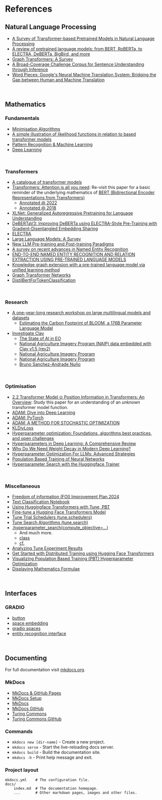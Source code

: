 
# References

## Natural Language Processing

* [A Survey of Transformer-based Pretrained Models in Natural Language Processing](https://arxiv.org/abs/2108.05542)
* [A review of pretrained language models: from BERT, RoBERTa, to ELECTRA, DeBERTa, BigBird, and more](https://tungmphung.com/a-review-of-pre-trained-language-models-from-bert-roberta-to-electra-deberta-bigbird-and-more/)
* [Graph Transformers: A Survey](https://arxiv.org/abs/2407.09777)
* [A Broad-Coverage Challenge Corpus for Sentence Understanding through Inference](https://arxiv.org/abs/1704.05426)
* [Word Pieces: Google's Neural Machine Translation System: Bridging the Gap between Human and Machine Translation](https://arxiv.org/abs/1609.08144)

<br>

## Mathematics

### Fundamentals

* [Minimisation Algorithms](https://era.ed.ac.uk/handle/1842/4109)
* [A simple illustration of likelihood functions in relation to based transformer models](https://etc.cuit.columbia.edu/news/basics-language-modeling-transformers-gpt)
* [Pattern Recognition & Machine Learning](https://www.microsoft.com/en-us/research/uploads/prod/2006/01/Bishop-Pattern-Recognition-and-Machine-Learning-2006.pdf)
* [Deep Learning](https://www.bishopbook.com)

<br>

### Transformers
* [A catalogue of transformer models](https://arxiv.org/html/2302.07730v4)
* [Transformers: Attention is all you need](https://arxiv.org/abs/1706.03762): Re-visit this paper for a basic reminder of the underlying mathematics of [BERT (Bidirectional Encoder Representations from Transformers)](https://arxiv.org/abs/1810.04805)
  * [Annotated @ 2022](https://nlp.seas.harvard.edu/annotated-transformer/)
  * [Annotated @ 2018](https://nlp.seas.harvard.edu/2018/04/03/attention.html)
* [XLNet: Generalized Autoregressive Pretraining for Language Understanding](https://arxiv.org/abs/1906.08237)
* [DeBERTaV3: Improving DeBERTa using ELECTRA-Style Pre-Training with Gradient-Disentangled Embedding Sharing](https://arxiv.org/abs/2111.09543)
* [ELECTRA](https://research.google/blog/more-efficient-nlp-model-pre-training-with-electra/)
* [Large Language Models: A Survey](https://arxiv.org/pdf/2402.06196v1)
* [New LLM Pre-training and Post-training Paradigms](https://magazine.sebastianraschka.com/p/new-llm-pre-training-and-post-training)
* [A survey on recent advances in Named Entity Recognition](https://arxiv.org/html/2401.10825v1)
* [END-TO-END NAMED ENTITY RECOGNITION AND RELATION EXTRACTION USING PRE-TRAINED LANGUAGE MODELS](https://arxiv.org/pdf/1912.13415)
* [Knowledge graph extension with a pre-trained language model via unified learning method](https://dl.acm.org/doi/10.1016/j.knosys.2022.110245)
* [Graph Transformer Networks](https://arxiv.org/abs/1911.06455)
* [DistilBertForTokenClassification](https://huggingface.co/docs/transformers/model_doc/distilbert#transformers.DistilBertForTokenClassification)

<br>

### Research
* [A one-year-long research workshop on large multilingual models and datasets](https://bigscience.huggingface.co)
  * [Estimating the Carbon Footprint of BLOOM, a 176B Parameter Language Model](https://arxiv.org/abs/2211.02001)
* [Investigate Clay](https://madewithclay.org/#introduction)
  * [The State of AI in EO](https://www.linkedin.com/pulse/state-ai-eo-bruno-sanchez-andrade-nuño-kogxf)
  * [National Agriculture Imagery Program (NAIP) data embedded with Clay v1.5 (rev2)](https://source.coop/clay/clay-v1-5-naip-2)
  * [National Agriculture Imagery Program](https://naip-usdaonline.hub.arcgis.com)
  * [National Agriculture Imagery Program](https://en.wikipedia.org/wiki/National_Agriculture_Imagery_Program)
  * [Bruno Sanchez-Andrade Nuño](https://www.linkedin.com/in/nasonurb/)



<br>

### Optimisation

* [2.2 Transformer Model $\odot$ Position Information in Transformers: An Overview](https://direct.mit.edu/coli/article/48/3/733/111478/Position-Information-in-Transformers-An-Overview): Study this paper for an understanding of an *unknown* transformer model function.
* [ADAM: Dive into Deep Learning](https://d2l.ai/chapter_optimization/adam.html)
* [ADAM: PyTorch](https://pytorch.org/docs/stable/generated/torch.optim.Adam.html#torch.optim.Adam)
* [ADAM: A METHOD FOR STOCHASTIC OPTIMIZATION](https://arxiv.org/abs/1412.6980)
* [KLDivLoss](https://pytorch.org/docs/stable/generated/torch.nn.KLDivLoss.html#torch.nn.KLDivLoss)
* [Hyperparameter optimization: Foundations, algorithms,best practices, and open challenges](https://wires.onlinelibrary.wiley.com/doi/epdf/10.1002/widm.1484)
* [Hyperparameters in Deep Learning: A Comprehensive Review](https://ijisae.org/index.php/IJISAE/article/view/6967/5881)
* [Why Do We Need Weight Decay in Modern Deep Learning?](https://arxiv.org/pdf/2310.04415)
* [Hyperparameter Optimization For LLMs: Advanced Strategies](https://neptune.ai/blog/hyperparameter-optimization-for-llms)
* [Population Based Training of Neural Networks](https://arxiv.org/abs/1711.09846)
* [Hyperparameter Search with the Huggingface Trainer](https://blog.franglen.io/posts/2025/03/08/hyperparameter-search.html)


<br>

### Miscellaneous

* [Freedom of information (FOI) Improvement Plan 2024](https://www.gov.scot/publications/freedom-of-information-foi-improvement-plan-2024/)
* [Text Classification Notebook](https://github.com/huggingface/notebooks/blob/main/examples/text_classification.ipynb)
* [Using Huggingface Transformers with Tune, <abbr title="Population Based Training">PBT</abbr>](https://docs.ray.io/en/latest/tune/examples/pbt_transformers.html)
* [Fine-tune a Hugging Face Transformers Model](https://docs.ray.io/en/latest/train/examples/transformers/huggingface_text_classification.html)
* [Tune Trial Schedulers (tune.schedulers)](https://docs.ray.io/en/latest/tune/api/schedulers.html)
* [Tune Search Algorithms (tune.search)](https://docs.ray.io/en/latest/tune/api/suggestion.html)
* [.hyperparameter_search(compute_objective=...)](https://www.sbert.net/examples/training/hpo/README.html#compute-objective)
  * And much more.
  * [class](https://huggingface.co/docs/transformers/main_classes/trainer#transformers.Trainer.hyperparameter_search)
  * [cf.](https://discuss.huggingface.co/t/using-hyperparameter-search-in-trainer/785/10)
* [Analyzing Tune Experiment Results](https://docs.ray.io/en/latest/tune/examples/tune_analyze_results.html)
* [Get Started with Distributed Training using Hugging Face Transformers](https://docs.ray.io/en/latest/train/getting-started-transformers.html)
* [Visualizing Population Based Training (PBT) Hyperparameter Optimization](https://docs.ray.io/en/latest/tune/examples/pbt_visualization/pbt_visualization.html)
* [Displaying Mathematics Formulae](https://en.wikipedia.org/wiki/Help:Displaying_a_formula)


<br>

## Interfaces

### GRADIO

* [button](https://www.gradio.app/docs/gradio/button)
* [space embedding](https://huggingface.co/docs/hub/spaces-embed)
* [gradio spaces](https://huggingface.co/docs/hub/spaces-sdks-gradio)
* [entity recognition interface](https://www.gradio.app/guides/named-entity-recognition)

<br>

## Documenting

For full documentation visit [mkdocs.org](https://www.mkdocs.org).

### MkDocs

* [MkDocs & GitHub Pages](https://www.mkdocs.org/user-guide/deploying-your-docs)
* [MkDocs Setup](https://squidfunk.github.io/mkdocs-material/setup)
* [MkDocs](https://squidfunk.github.io/mkdocs-material/getting-started)
* [MkDocs GitHub](https://github.com/squidfunk/mkdocs-material/tree/master)
* [Turing Commons](https://alan-turing-institute.github.io/turing-commons)
* [Turing Commons GitHub](https://github.com/alan-turing-institute/turing-commons/tree/main)

### Commands

* `mkdocs new [dir-name]` - Create a new project.
* `mkdocs serve` - Start the live-reloading docs server.
* `mkdocs build` - Build the documentation site.
* `mkdocs -h` - Print help message and exit.

### Project layout

    mkdocs.yml    # The configuration file.
    docs/
        index.md  # The documentation homepage.
        ...       # Other markdown pages, images and other files.

<br>
<br>

<br>
<br>

<br>
<br>

<br>
<br>

